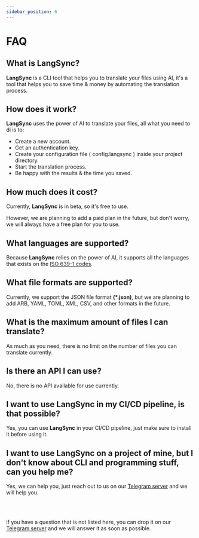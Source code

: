 ```yaml
---
sidebar_position: 6
---
```


# FAQ

## What is LangSync?

**LangSync** is a CLI tool that helps you to translate your files using AI, it's a tool that helps you to save time & money by automating the translation process.

## How does it work?

**LangSync** uses the power of AI to translate your files, all what you need to di is to:

- Create a new account.
- Get an authentication key.
- Create your configuration file ( config.langsync ) inside your project directory.
- Start the translation process.
- Be happy with the results & the time you saved.

## How much does it cost?

Currently, **LangSync** is in beta, so it's free to use.

However, we are planning to add a paid plan in the future, but don't worry, we will always have a free plan for you to use.

## What languages are supported?

Because **LangSync** relies on the power of AI, it supports all the languages that exists on the [ISO 639-1 codes](https://en.wikipedia.org/wiki/List_of_ISO_639-1_codes).

## What file formats are supported?

Currently, we support the JSON file format **(*.json)**, but we are planning to add ARB, YAML, TOML, XML, CSV, and other formats in the future.

## What is the maximum amount of files I can translate?

As much as you need, there is no limit on the number of files you can translate currently.

## Is there an API I can use?

No, there is no API available for use currently.

## I want to use LangSync in my CI/CD pipeline, is that possible?

Yes, you can use **LangSync** in your CI/CD pipeline, just make sure to install it before using it.

## I want to use LangSync on a project of mine, but I don't know about CLI and programming stuff, can you help me?

Yes, we can help you, just reach out to us on our [Telegram server](https://t.me/langsync.app) and we will help you.

<br />
<br />

if you have a question that is not listed here, you can drop it on our [Telegram server](https://t.me/langsync.app) and we will answer it as soon as possible.
